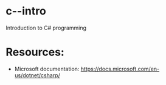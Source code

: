 # c--intro
Introduction to C# programming

# Resources: 
- Microsoft documentation: https://docs.microsoft.com/en-us/dotnet/csharp/


